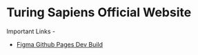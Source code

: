 # Turing Sapiens Official Website 

Important Links -

<ul>
<li>
  <a href="https://www.figma.com/file/4rI11U8Bp82Qu5lalKlYNj/TS-WEBSITE?node-id=9%3A4">
  Figma
  </a>
  <a href="">
  Github Pages Dev Build
  </a>  
 </li>
</ul>
